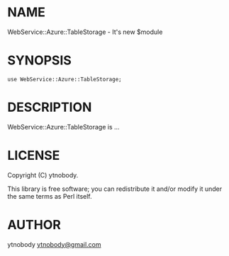 # NAME

WebService::Azure::TableStorage - It's new $module

# SYNOPSIS

    use WebService::Azure::TableStorage;

# DESCRIPTION

WebService::Azure::TableStorage is ...

# LICENSE

Copyright (C) ytnobody.

This library is free software; you can redistribute it and/or modify
it under the same terms as Perl itself.

# AUTHOR

ytnobody <ytnobody@gmail.com>
